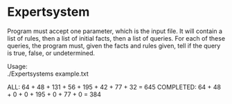 # Expertsystem
Program must accept one parameter, which is the input file. It will contain a list of rules, then a list of initial facts, then a list of queries. For each of these queries, the program must, given the facts and rules given, tell if the query is true, false, or undetermined.

Usage:</br>
./Expertsystems example.txt


ALL: 64 + 48 + 131 + 56 + 195 + 42 + 77 + 32 = 645
COMPLETED: 64 + 48 + 0 + 0 + 195 + 0 + 77 + 0 = 384
